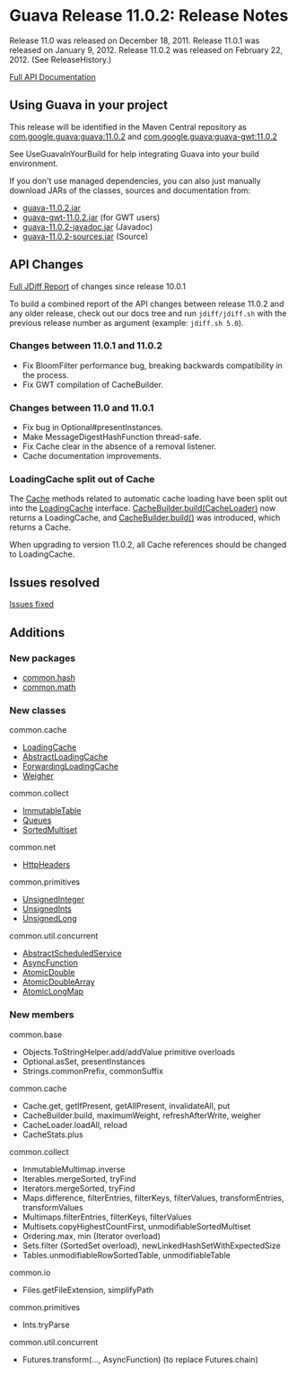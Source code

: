 # Guava Release 11.0.2: Release Notes #

Release 11.0 was released on December 18, 2011. Release 11.0.1 was released on January 9, 2012. Release 11.0.2 was released on February 22, 2012. (See ReleaseHistory.)

[Full API Documentation](http://docs.guava-libraries.googlecode.com/git-history/v11.0.2/javadoc/index.html)

## Using Guava in your project ##

This release will be identified in the Maven Central repository as [com.google.guava:guava:11.0.2](http://search.maven.org/#artifactdetails%7Ccom.google.guava%7Cguava%7C11.0.2%7Cjar) and [com.google.guava:guava-gwt:11.0.2](http://search.maven.org/#artifactdetails%7Ccom.google.guava%7Cguava-gwt%7C11.0.2%7Cjar)

See UseGuavaInYourBuild for help integrating Guava into your build environment.

If you don't use managed dependencies, you can also just manually download JARs of the classes, sources and documentation from:

  * [guava-11.0.2.jar](http://search.maven.org/remotecontent?filepath=com/google/guava/guava/11.0.2/guava-11.0.2.jar)
  * [guava-gwt-11.0.2.jar](http://search.maven.org/remotecontent?filepath=com/google/guava/guava-gwt/11.0.2/guava-gwt-11.0.2.jar) (for GWT users)
  * [guava-11.0.2-javadoc.jar](http://search.maven.org/remotecontent?filepath=com/google/guava/guava/11.0.2/guava-11.0.2-javadoc.jar) (Javadoc)
  * [guava-11.0.2-sources.jar](http://search.maven.org/remotecontent?filepath=com/google/guava/guava/11.0.2/guava-11.0.2-sources.jar) (Source)

## API Changes ##

[Full JDiff Report](http://docs.guava-libraries.googlecode.com/git-history/v11.0.2/jdiff/changes.html) of changes since release 10.0.1

To build a combined report of the API changes between release 11.0.2 and any older release, check out our docs tree and run `jdiff/jdiff.sh` with the previous release number as argument (example: `jdiff.sh 5.0`).

### Changes between 11.0.1 and 11.0.2 ###

  * Fix BloomFilter performance bug, breaking backwards compatibility in the process.
  * Fix GWT compilation of CacheBuilder.

### Changes between 11.0 and 11.0.1 ###

  * Fix bug in Optional#presentInstances.
  * Make MessageDigestHashFunction thread-safe.
  * Fix Cache clear in the absence of a removal listener.
  * Cache documentation improvements.

### LoadingCache split out of Cache ###

The [Cache](http://docs.guava-libraries.googlecode.com/git-history/v11.0.2/javadoc/com/google/common/cache/Cache.html) methods related to automatic cache loading have been split out into the [LoadingCache](http://docs.guava-libraries.googlecode.com/git-history/v11.0.2/javadoc/com/google/common/cache/LoadingCache.html) interface. [CacheBuilder.build(CacheLoader)](http://docs.guava-libraries.googlecode.com/git-history/v11.0.2/javadoc/com/google/common/cache/CacheBuilder.html#build(com.google.common.cache.CacheLoader)) now returns a LoadingCache, and [CacheBuilder.build()](http://docs.guava-libraries.googlecode.com/git-history/v11.0.2/javadoc/com/google/common/cache/CacheBuilder.html#build()) was introduced, which returns a Cache.

When upgrading to version 11.0.2, all Cache references should be changed to LoadingCache.

## Issues resolved ##

[Issues fixed](http://code.google.com/p/guava-libraries/issues/list?can=1&q=milestone%3DRelease11+status%3DFixed&sort=id+-owner&colspec=ID+Type+Status+Milestone+Summary&nobtn=Update)

## Additions ##

### New packages ###

  * [common.hash](http://docs.guava-libraries.googlecode.com/git-history/v11.0.2/javadoc/com/google/common/hash/package-summary.html)
  * [common.math](http://docs.guava-libraries.googlecode.com/git-history/v11.0.2/javadoc/com/google/common/math/package-summary.html)

### New classes ###

common.cache

  * [LoadingCache](http://docs.guava-libraries.googlecode.com/git-history/v11.0.2/javadoc/com/google/common/cache/LoadingCache.html)
  * [AbstractLoadingCache](http://docs.guava-libraries.googlecode.com/git-history/v11.0.2/javadoc/com/google/common/cache/AbstractLoadingCache.html)
  * [ForwardingLoadingCache](http://docs.guava-libraries.googlecode.com/git-history/v11.0.2/javadoc/com/google/common/cache/ForwardingLoadingCache.html)
  * [Weigher](http://docs.guava-libraries.googlecode.com/git-history/v11.0.2/javadoc/com/google/common/cache/Weigher.html)

common.collect

  * [ImmutableTable](http://docs.guava-libraries.googlecode.com/git-history/v11.0.2/javadoc/com/google/common/collect/ImmutableTable.html)
  * [Queues](http://docs.guava-libraries.googlecode.com/git-history/v11.0.2/javadoc/com/google/common/collect/Queues.html)
  * [SortedMultiset](http://docs.guava-libraries.googlecode.com/git-history/v11.0.2/javadoc/com/google/common/collect/SortedMultiset.html)

common.net

  * [HttpHeaders](http://docs.guava-libraries.googlecode.com/git-history/v11.0.2/javadoc/com/google/common/net/HttpHeaders.html)

common.primitives

  * [UnsignedInteger](http://docs.guava-libraries.googlecode.com/git-history/v11.0.2/javadoc/com/google/common/primitives/UnsignedInteger.html)
  * [UnsignedInts](http://docs.guava-libraries.googlecode.com/git-history/v11.0.2/javadoc/com/google/common/primitives/UnsignedInts.html)
  * [UnsignedLong](http://docs.guava-libraries.googlecode.com/git-history/v11.0.2/javadoc/com/google/common/primitives/UnsignedLong.html)

common.util.concurrent

  * [AbstractScheduledService](http://docs.guava-libraries.googlecode.com/git-history/v11.0.2/javadoc/com/google/common/util/concurrent/AbstractScheduledService.html)
  * [AsyncFunction](http://docs.guava-libraries.googlecode.com/git-history/v11.0.2/javadoc/com/google/common/util/concurrent/AsyncFunction.html)
  * [AtomicDouble](http://docs.guava-libraries.googlecode.com/git-history/v11.0.2/javadoc/com/google/common/util/concurrent/AtomicDouble.html)
  * [AtomicDoubleArray](http://docs.guava-libraries.googlecode.com/git-history/v11.0.2/javadoc/com/google/common/util/concurrent/AtomicDoubleArray.html)
  * [AtomicLongMap](http://docs.guava-libraries.googlecode.com/git-history/v11.0.2/javadoc/com/google/common/util/concurrent/AtomicLongMap.html)

### New members ###

common.base

  * Objects.ToStringHelper.add/addValue primitive overloads
  * Optional.asSet, presentInstances
  * Strings.commonPrefix, commonSuffix

common.cache

  * Cache.get, getIfPresent, getAllPresent, invalidateAll, put
  * CacheBuilder.build, maximumWeight, refreshAfterWrite, weigher
  * CacheLoader.loadAll, reload
  * CacheStats.plus

common.collect

  * ImmutableMultimap.inverse
  * Iterables.mergeSorted, tryFind
  * Iterators.mergeSorted, tryFind
  * Maps.difference, filterEntries, filterKeys, filterValues, transformEntries, transformValues
  * Multimaps.filterEntries, filterKeys, filterValues
  * Multisets.copyHighestCountFirst, unmodifiableSortedMultiset
  * Ordering.max, min (Iterator overload)
  * Sets.filter (SortedSet overload), newLinkedHashSetWithExpectedSize
  * Tables.unmodifiableRowSortedTable, unmodifiableTable

common.io

  * Files.getFileExtension, simplifyPath

common.primitives

  * Ints.tryParse

common.util.concurrent

  * Futures.transform(..., AsyncFunction) (to replace Futures.chain)

